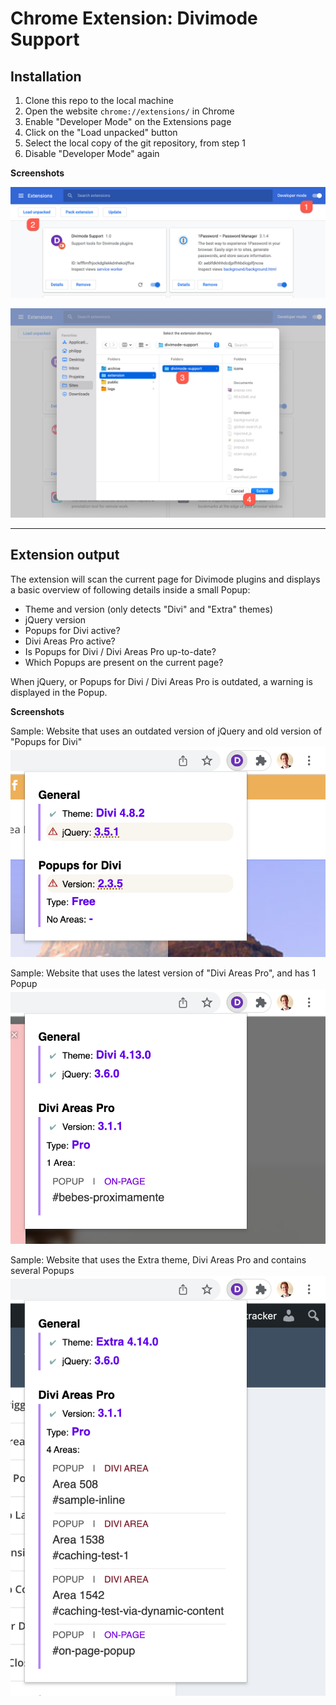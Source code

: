 # Chrome Extension: Divimode Support

## Installation

1. Clone this repo to the local machine
2. Open the website `chrome://extensions/` in Chrome
3. Enable "Developer Mode" on the Extensions page
4. Click on the "Load unpacked" button
5. Select the local copy of the git repository, from step 1
6. Disable "Developer Mode" again

**Screenshots**

![](assets/install-1.png)

![](assets/install-2.png)

---

## Extension output

The extension will scan the current page for Divimode plugins and displays a basic overview of following details inside a small Popup:

* Theme and version (only detects "Divi" and "Extra" themes)
* jQuery version
* Popups for Divi active?
* Divi Areas Pro active?
* Is Popups for Divi / Divi Areas Pro up-to-date?
* Which Popups are present on the current page?

When jQuery, or Popups for Divi / Divi Areas Pro is outdated, a warning is displayed in the Popup.

**Screenshots**

Sample: Website that uses an outdated version of jQuery and old version of "Popups for Divi"   
![](assets/sample-1.png)

Sample: Website that uses the latest version of "Divi Areas Pro", and has 1 Popup  
![](assets/sample-2.png)

Sample: Website that uses the Extra theme, Divi Areas Pro and contains several Popups  
![](assets/sample-3.png)
